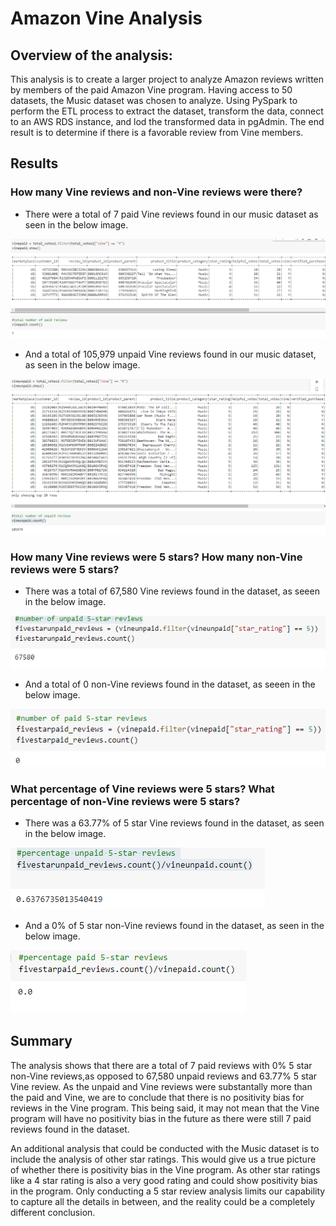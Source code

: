 # Amazon Vine Analysis

## Overview of the analysis:
 
This analysis is to create a larger project to analyze Amazon reviews written by members of the paid Amazon Vine program. Having access to 50 datasets, the Music dataset was chosen to analyze. Using PySpark to perform the ETL process to extract the dataset, transform the data, connect to an AWS RDS instance, and lod the transformed data in pgAdmin. The end result is to determine if there is a favorable review from Vine members. 

## Results

### How many Vine reviews and non-Vine reviews were there?

* There were a total of 7 paid Vine reviews found in our music dataset as seen in the below image. 

![vinepaid_reviews.PNG](https://github.com/nyoung246/Amazon_Vine_Analysis/blob/main/Resources/vinepaid_reviews.PNG)

* And a total of 105,979 unpaid Vine reviews found in our music dataset, as seen in the below image.

![vineunpaid_reviews.PNG](https://github.com/nyoung246/Amazon_Vine_Analysis/blob/main/Resources/vineunpaid_reviews.PNG)


### How many Vine reviews were 5 stars? How many non-Vine reviews were 5 stars?

* There was a total of 67,580 Vine reviews found in the dataset, as seeen in the below image.

![5star_vinereview.PNG](https://github.com/nyoung246/Amazon_Vine_Analysis/blob/main/Resources/5star_vinereview.PNG)

* And a total of 0 non-Vine reviews found in the dataset, as seeen in the below image.

![5star_nonvinereview.PNG](https://github.com/nyoung246/Amazon_Vine_Analysis/blob/main/Resources/5star_nonvinereview.PNG)

### What percentage of Vine reviews were 5 stars? What percentage of non-Vine reviews were 5 stars?

* There was a 63.77% of 5 star Vine reviews found in the dataset, as seen in the below image.

![percent5star_vine.PNG](https://github.com/nyoung246/Amazon_Vine_Analysis/blob/main/Resources/percent5star_vine.PNG)

* And a 0% of 5 star non-Vine reviews found in the dataset, as seen in the below image.

![percent5star_nonvine.PNG](https://github.com/nyoung246/Amazon_Vine_Analysis/blob/main/Resources/percent5star_nonvine.PNG)

## Summary

The analysis shows that there are a total of 7 paid reviews with 0% 5 star non-Vine reviews,as opposed to 67,580 unpaid reviews and 63.77% 5 star Vine review. As the unpaid and Vine reviews were substantally more than the paid and Vine, we are to conclude that there is no positivity bias for reviews in the Vine program. This being said, it may not mean that the Vine program will have no positivity bias in the future as there were still 7 paid reviews found in the dataset.

An additional analysis that could be conducted with the Music dataset is to include the analysis of other star ratings. This would give us a true picture of whether there is positivity bias in the Vine program. As other star ratings like a 4 star rating is also a very good rating and could show positivity bias in the program. Only conducting a 5 star review analysis limits our capability to capture all the details in between, and the reality could be a completely different conclusion.
